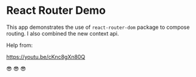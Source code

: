 # React Router Demo


This app demonstrates the use of `react-router-dom` package to compose routing. I also combined the new context api.


Help from:

https://youtu.be/cKnc8gXn80Q


😎 😎 😎 